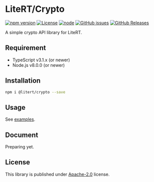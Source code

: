 # LiteRT/Crypto

[![npm version](https://img.shields.io/npm/v/@litert/crypto.svg?colorB=brightgreen)](https://www.npmjs.com/package/@litert/crypto "Stable Version")
[![License](https://img.shields.io/npm/l/@litert/crypto.svg?maxAge=2592000?style=plastic)](https://github.com/litert/crypto/blob/master/LICENSE)
[![node](https://img.shields.io/node/v/@litert/crypto.svg?colorB=brightgreen)](https://nodejs.org/dist/latest-v8.x/)
[![GitHub issues](https://img.shields.io/github/issues/litert/crypto.js.svg)](https://github.com/litert/crypto.js/issues)
[![GitHub Releases](https://img.shields.io/github/release/litert/crypto.js.svg)](https://github.com/litert/crypto.js/releases "Stable Release")

A simple crypto API library for LiteRT.

## Requirement

- TypeScript v3.1.x (or newer)
- Node.js v8.0.0 (or newer)

## Installation

```sh
npm i @litert/crypto --save
```

## Usage

See [examples](./src/examples/).

## Document

Preparing yet.

## License

This library is published under [Apache-2.0](./LICENSE) license.
